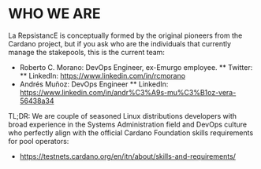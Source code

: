 # WHO WE ARE

La RepsistancE is conceptually formed by the original pioneers from the Cardano project, but if you ask who are the individuals that currently manage the stakepools, this is the current team:

* Roberto C. Morano: DevOps Engineer, ex-Emurgo employee. 
** Twitter:
** LinkedIn: https://www.linkedin.com/in/rcmorano
* Andrés Muñoz: DevOps Engineer
** LinkedIn: https://www.linkedin.com/in/andr%C3%A9s-mu%C3%B1oz-vera-56438a34

TL;DR: We are couple of seasoned Linux distributions developers with broad experience in the Systems Administration field and DevOps culture who perfectly align with the official Cardano Foundation skills requirements for pool operators:

* https://testnets.cardano.org/en/itn/about/skills-and-requirements/
